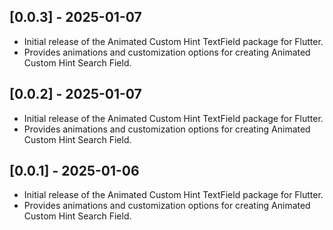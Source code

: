 ## [0.0.3] - 2025-01-07

- Initial release of the Animated Custom Hint TextField package for Flutter.
- Provides animations and customization options for creating Animated Custom Hint Search Field.

## [0.0.2] - 2025-01-07

- Initial release of the Animated Custom Hint TextField package for Flutter.
- Provides animations and customization options for creating Animated Custom Hint Search Field.


## [0.0.1] - 2025-01-06

- Initial release of the Animated Custom Hint TextField package for Flutter.
- Provides animations and customization options for creating Animated Custom Hint Search Field.
